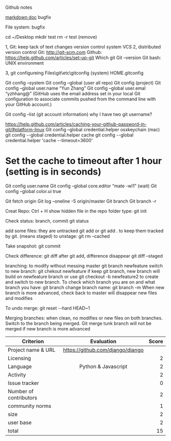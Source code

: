 Github notes

[markdown doc](https://help.github.com/articles/basic-writing-and-formatting-syntax/)
bugfix

File system: bugfix

cd ~/Desktop
mkdir test
rm -r test (remove)

1, Git: keep tack of text changes version control system VCS
2, distributed version control
Git: http://git-scm.com
Github: https://help.github.com/articles/set-up-git
Which git
Git –version
Git bash: UNIX environment

3, git configureing
Files\git\etc\gitconfig (system)
HOME\.gitconfig

Git config –system
Git config –global (user all repo)
Git config (project)
Git config –global user.name “Yun Zhang”
Git config –global user.emal “yzhhang@” 
(GitHub uses the email address set in your local Git configuration to associate commits pushed from the command line with your GitHub account.)

Git config –list
(git account information) why I have two git username?

https://help.github.com/articles/caching-your-github-password-in-git/#platform-linux
Git config –global credential.helper osxkeychain (mac)
git config --global credential.helper cache
git config --global credential.helper 'cache --timeout=3600'
# Set the cache to timeout after 1 hour (setting is in seconds)


Git config user.name
Git config –global core.editor “mate -wl1” (wait)
Git config –global color.ui true 



Git fetch origin
Git log –oneline -5 origin/master
Git branch
Git branch -r

Creat Repo: Ctrl + H show hidden file
in the repo folder type:
git init

Check status:  branch, commit
git status

add some files: they are untracked
git add <filename> <file2>
or
git add .
to keep them tracked by git. (means staged)
to unstage:
git rm –cached <file>

Take snapshot:
git commit

Check difference:
git diff
after git add, difference disappear
git diff –staged

branching: to modify without messing master
git branch newfeature
switch to new branch:
git chekout newfeature
if keep git branch, new branch will build on newfeature branch
or use
git checkout -b newfeature2
to create and switch to new branch.
To check which branch you are on and what branch you have:
git branch
change branch name:
git branch -m <oldname> <newname>
When new branch is more advanced, check back to master will disappear new files and modifies
  
To undo merge:
git reset --hard HEAD~1

Merging branches:
when clean, no modifies or new files on both branches.
Switch to the branch being merged.
Git merge <branchname>
tunk branch will not be merged if new branch is more advanced
  
| Criterion   |     Evaluation      |  Score |
|----------|:-------------:|------:|
| Project name & URL |  https://github.com/django/django |  |
| Licensing|     |   2 |
| Language | Python & Javascript |    2 |
|Activity| |2|
|Issue tracker| |0|
|Number of contributors| |2|
|community norms||1|
|size||2|
|user base||2|
|total||15|
